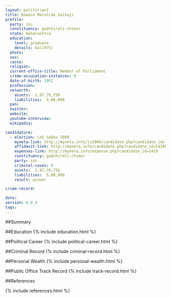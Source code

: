 ```yaml
---
layout: politician2
title: Kowase Marotrao Sainuji
profile: 
  party: inc
  constituency: gadchiroli-chimur
  state: maharashtra
  education: 
    level: graduate
    details: ba(1975)
  photo: 
  sex: 
  caste: 
  religion: 
  current-office-title: Member of Parliament
  crime-accusation-instances: 0
  date-of-birth: 1951
  profession: 
  networth: 
    assets:  1,07,76,756
    liabilities:  5,00,000
  pan: 
  twitter: 
  website: 
  youtube-interview: 
  wikipedia: 

candidature: 
  - election: Lok Sabha 2009
    myneta-link: http://myneta.info/ls2009/candidate.php?candidate_id=1419
    affidavit-link: http://myneta.info/candidate.php?candidate_id=1419&scan=original
    expenses-link: http://myneta.info/expense.php?candidate_id=1419
    constituency: gadchiroli-chimur 
    party: inc
    criminal-cases: 0
    assets:  1,07,76,756
    liabilities:  5,00,000
    result: winner 

crime-record: 

date: 
version: 0.0.5
tags: 
---
```

##Summary


##Education
{% include education.html %}


##Political Career
{% include political-career.html %}


##Criminal Record
{% include criminal-record.html %}


##Personal Wealth
{% include personal-wealth.html %}


##Public Office Track Record
{% include track-record.html %}


##References


{% include references.html %}